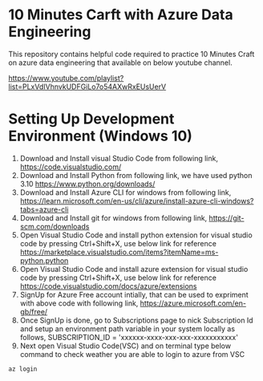 # 10 Minutes Carft with Azure Data Engineering

This repository contains helpful code required to practice 10 Minutes Craft on azure data engineering that available on below youtube channel.

https://www.youtube.com/playlist?list=PLxVdIVhnvkUDFGiLo7o54AXwRxEUsUerV

# Setting Up Development Environment (Windows 10)

1. Download and Install visual Studio Code from following link,
https://code.visualstudio.com/
2. Download and Install Python from following link, we have used python 3.10
https://www.python.org/downloads/
3. Download and Install Azure CLI for windows from following link,
https://learn.microsoft.com/en-us/cli/azure/install-azure-cli-windows?tabs=azure-cli
4. Download and Install git for windows from following link,
https://git-scm.com/downloads
5. Open Visual Studio Code and install python extension for visual studio code by pressing Ctrl+Shift+X, use below link for reference
https://marketplace.visualstudio.com/items?itemName=ms-python.python
6. Open Visual Studio Code and install azure extension for visual studio code by pressing Ctrl+Shift+X, use below link for reference
https://code.visualstudio.com/docs/azure/extensions
7. SignUp for Azure Free account intially, that can be used to expriment with above code with following link,
https://azure.microsoft.com/en-gb/free/
8. Once SignUp is done, go to Subscriptions page to nick Subscription Id and setup an environment path variable in your system locally as follows,
SUBSCRIPTION_ID = 'xxxxxx-xxxx-xxx-xxx-xxxxxxxxxxx'
9. Next open Visual Studio Code(VSC) and on terminal type below command to check weather you are able to login to azure from VSC
```
az login
```
